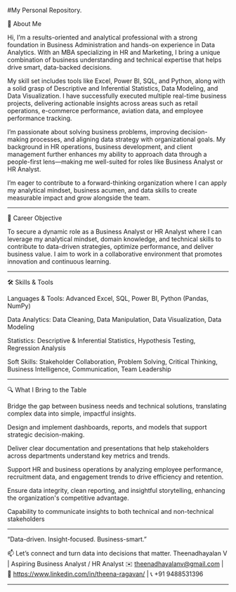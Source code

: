 #My Personal Repository.

👋 About Me

Hi, I’m a results-oriented and analytical professional with a strong foundation in Business Administration and hands-on experience in Data Analytics. With an MBA specializing in HR and Marketing, I bring a unique combination of business understanding and technical expertise that helps drive smart, data-backed decisions.

My skill set includes tools like Excel, Power BI, SQL, and Python, along with a solid grasp of Descriptive and Inferential Statistics, Data Modeling, and Data Visualization. I have successfully executed multiple real-time business projects, delivering actionable insights across areas such as retail operations, e-commerce performance, aviation data, and employee performance tracking.

I’m passionate about solving business problems, improving decision-making processes, and aligning data strategy with organizational goals. My background in HR operations, business development, and client management further enhances my ability to approach data through a people-first lens—making me well-suited for roles like Business Analyst or HR Analyst.

I’m eager to contribute to a forward-thinking organization where I can apply my analytical mindset, business acumen, and data skills to create measurable impact and grow alongside the team.

------------------------------------------------------------------------------------------------------------------------------------------------------------------------------------------------------------------------

🚀 Career Objective

To secure a dynamic role as a Business Analyst or HR Analyst where I can leverage my analytical mindset, domain knowledge, and technical skills to contribute to data-driven strategies, optimize performance, and deliver business value. I aim to work in a collaborative environment that promotes innovation and continuous learning.

------------------------------------------------------------------------------------------------------------------------------------------------------------------------------------------------------------------------

🛠️ Skills & Tools

Languages & Tools: Advanced Excel, SQL, Power BI, Python (Pandas, NumPy)

Data Analytics: Data Cleaning, Data Manipulation, Data Visualization, Data Modeling

Statistics: Descriptive & Inferential Statistics, Hypothesis Testing, Regression Analysis

Soft Skills: Stakeholder Collaboration, Problem Solving, Critical Thinking, Business Intelligence, Communication, Team Leadership

------------------------------------------------------------------------------------------------------------------------------------------------------------------------------------------------------------------------

🔍 What I Bring to the Table

Bridge the gap between business needs and technical solutions, translating complex data into simple, impactful insights.

Design and implement dashboards, reports, and models that support strategic decision-making.

Deliver clear documentation and presentations that help stakeholders across departments understand key metrics and trends.

Support HR and business operations by analyzing employee performance, recruitment data, and engagement trends to drive efficiency and retention.

Ensure data integrity, clean reporting, and insightful storytelling, enhancing the organization's competitive advantage.

Capability to communicate insights to both technical and non-technical stakeholders

------------------------------------------------------------------------------------------------------------------------------------------------------------------------------------------------------------------------

  “Data-driven. Insight-focused. Business-smart.”

📫 Let’s connect and turn data into decisions that matter.
Theenadhayalan V | Aspiring Business Analyst / HR Analyst
✉️ theenadhayalanv@gmail.com | 💼 https://www.linkedin.com/in/theena-ragavan/ | 📞 +91 9488531396

------------------------------------------------------------------------------------------------------------------------------------------------------------------------------------------------------------------------
